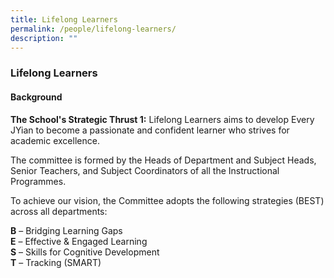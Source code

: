 ```yaml
---
title: Lifelong Learners
permalink: /people/lifelong-learners/
description: ""
---
```

### **Lifelong Learners**
#### **Background**
**The School's Strategic Thrust 1:**&nbsp;Lifelong Learners aims to develop Every JYian to become a passionate and confident learner who strives for academic excellence.

The committee is formed by the Heads of Department and Subject Heads, Senior Teachers, and Subject Coordinators of all the Instructional Programmes.

To achieve our vision, the Committee adopts the following strategies (BEST) across all departments:

**B**&nbsp;– Bridging Learning Gaps<br>
**E**&nbsp;– Effective &amp; Engaged Learning<br>
**S**&nbsp;– Skills for Cognitive Development<br>
**T**&nbsp;– Tracking (SMART)
